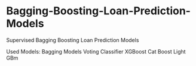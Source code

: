# Bagging-Boosting-Loan-Prediction-Models
Supervised Bagging Boosting Loan Prediction Models

Used Models:
Bagging Models
Voting Classifier
XGBoost
Cat Boost
Light GBm
